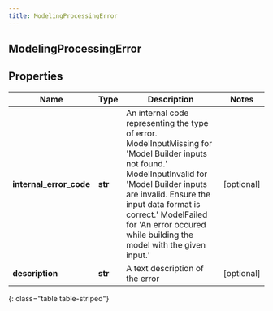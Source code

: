 ```yaml
---
title: ModelingProcessingError
---
```

## ModelingProcessingError

## Properties

|Name | Type | Description | Notes|
|------------ | ------------- | ------------- | -------------|
| **internal_error_code** | **str** | An internal code representing the type of error. ModelInputMissing for &#39;Model Builder inputs not found.&#39; ModelInputInvalid for &#39;Model Builder inputs are invalid. Ensure the input data format is correct.&#39; ModelFailed for &#39;An error occured while building the model with the given input.&#39; | [optional] |
| **description** | **str** | A text description of the error | [optional] |
{: class="table table-striped"}


